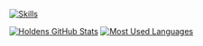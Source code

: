 [![Skills](https://skillicons.dev/icons?i=blender,c,cpp,discord,bots,js,pr,ps,py,replit,vscode&perline=6)](https://skillicons.dev)

<a href="#">![Holdens GitHub Stats](https://github-readme-stats-beta-self.vercel.app/api?username=HHRobotic&show_icons=true&theme=synthwave&count_private=true)</a>
<a href="#">![Most Used Languages](https://github-readme-stats-beta-self.vercel.app/api/top-langs/?username=HHRobotic&layout=compact&theme=synthwave&count_private=true)</a>
